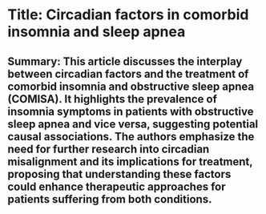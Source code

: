 # Title: Circadian factors in comorbid insomnia and sleep apnea

## Summary: This article discusses the interplay between circadian factors and the treatment of comorbid insomnia and obstructive sleep apnea (COMISA). It highlights the prevalence of insomnia symptoms in patients with obstructive sleep apnea and vice versa, suggesting potential causal associations. The authors emphasize the need for further research into circadian misalignment and its implications for treatment, proposing that understanding these factors could enhance therapeutic approaches for patients suffering from both conditions.